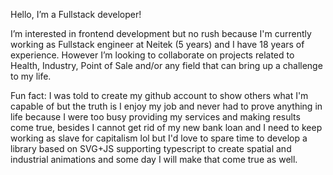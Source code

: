 Hello, I’m a Fullstack developer!

I’m interested in frontend development but no rush because I'm currently working as Fullstack engineer at Neitek (5 years) and I have 18 years of experience. However I’m looking to collaborate on projects related to Health, Industry, Point of Sale and/or any field that can bring up a challenge to my life. 

Fun fact: I was told to create my github account to show others what I'm capable of but the truth is I enjoy my job and never had to prove anything in life because I were too busy providing my services and making results come true, besides I cannot get rid of my new bank loan and I need to keep working as slave for capitalism lol but I'd love to spare time to develop a library based on SVG+JS supporting typescript to create spatial and industrial animations and some day I will make that come true as well.
